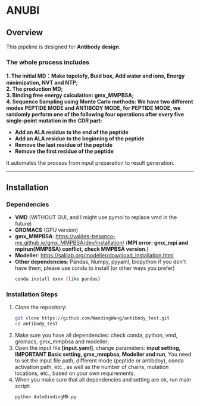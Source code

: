 # ANUBI

## **Overview**
This pipeline is designed for **Antibody design**. 
### **The whole process includes**  
**1. The initial MD：Make topolofy, Buid box, Add water and ions, Energy minimization, NVT and NTP;**   
**2. The production MD;**  
**3. Binding free energy calculation: gmx_MMPBSA;**  
**4. Sequence Sampling using Monte Carlo methods: We have two different modes PEPTIDE MODE and ANTIBODY MODE, for PEPTIDE MODE, we randomly perform one of the following four operations after every five single-point mutation in the CDR part:** 
- **Add an ALA residue to the end of the peptide** 
- **Add an ALA residue to the beginning of the peptide** 
- **Remove the last residue of the peptide** 
- **Remove the first residue of the peptide**  

It automates the process from input preparation to result generation.

---

## **Installation**
### **Dependencies**
- **VMD** (WITHOUT GUI, and I might use pymol to replace vmd in the future)
- **GROMACS** (GPU version)
- **gmx_MMPBSA**: https://valdes-tresanco-ms.github.io/gmx_MMPBSA/dev/installation/  (**MPI error: gmx_mpi and mpirun(MMPBSA) conflict, check MMPBSA version**.)  
- **Modeller**: https://salilab.org/modeller/download_installation.html  
- **Other dependencies**: Pandas, Numpy, pyyaml, biopython if you don't have them, please use conda to install (or other ways you prefer) 
   ```bash
   conda install xxxx (like pandas)  

### **Installation Steps**
1. Clone the repository:
   ```bash
   git clone https://github.com/WandingWang/antibody_test.git
   cd antibody_test
2. Make sure you have all dependencies: check conda, python, vmd, gromacs, gmx_mmpbsa and modeller;
3. Open the input file **[input.yaml]**, change parameters: **input setting, IMPORTANT Basic setting, gmx_mmpbsa, Modeller and run**, You need to set the input file path, different mode (peptide or antibdoy), conda activation path, etc., as well as the number of chains, mutation locations, etc., based on your own requirements.
4. When you make sure that all dependencies and setting are ok, run main script:
   ```bash
   python AutoBindingMD.py
   

